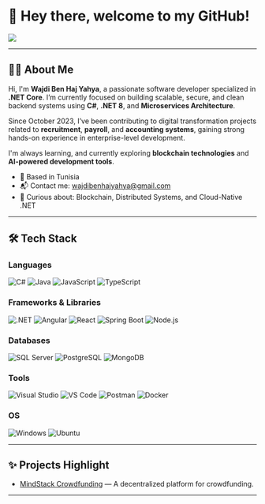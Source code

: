 # 👋 Hey there, welcome to my GitHub!

<img src="https://readme-typing-svg.herokuapp.com?font=Architects+Daughter&color=22EBF7&size=25&center=false&lines=Hi!+I'm+Wajdi+Ben+Haj+Yahya;Specialized+.NET+Developer;Passionate+about+Clean+Architecture"/>

---

## 🧑‍💻 About Me

Hi, I'm **Wajdi Ben Haj Yahya**, a passionate software developer specialized in **.NET Core**. I’m currently focused on building scalable, secure, and clean backend systems using **C#**, **.NET 8**, and **Microservices Architecture**.

Since October 2023, I’ve been contributing to digital transformation projects related to **recruitment**, **payroll**, and **accounting systems**, gaining strong hands-on experience in enterprise-level development.

I'm always learning, and currently exploring **blockchain technologies** and **AI-powered development tools**.

- 📍 Based in Tunisia  
- 📬 Contact me: wajdibenhajyahya@gmail.com  
- 🧠 Curious about: Blockchain, Distributed Systems, and Cloud-Native .NET

---

## 🛠️ Tech Stack

### Languages
![C#](https://img.shields.io/badge/C%23-239120?style=for-the-badge&logo=c-sharp&logoColor=white)
![Java](https://img.shields.io/badge/Java-ED8B00?style=for-the-badge&logo=java&logoColor=white)
![JavaScript](https://img.shields.io/badge/JavaScript-F7DF1E?style=for-the-badge&logo=javascript&logoColor=black)
![TypeScript](https://img.shields.io/badge/TypeScript-007ACC?style=for-the-badge&logo=typescript&logoColor=white)

### Frameworks & Libraries
![.NET](https://img.shields.io/badge/.NET-5C2D91?style=for-the-badge&logo=.net&logoColor=white)
![Angular](https://img.shields.io/badge/Angular-DD0031?style=for-the-badge&logo=angular&logoColor=white)
![React](https://img.shields.io/badge/React-20232A?style=for-the-badge&logo=react&logoColor=61DAFB)
![Spring Boot](https://img.shields.io/badge/Spring-6DB33F?style=for-the-badge&logo=spring&logoColor=white)
![Node.js](https://img.shields.io/badge/Node.js-339933?style=for-the-badge&logo=nodedotjs&logoColor=white)

### Databases
![SQL Server](https://img.shields.io/badge/Microsoft%20SQL%20Server-CC2927?style=for-the-badge&logo=microsoft%20sql%20server&logoColor=white)
![PostgreSQL](https://img.shields.io/badge/PostgreSQL-316192?style=for-the-badge&logo=postgresql&logoColor=white)
![MongoDB](https://img.shields.io/badge/MongoDB-4EA94B?style=for-the-badge&logo=mongodb&logoColor=white)

### Tools
![Visual Studio](https://img.shields.io/badge/Visual_Studio-5C2D91?style=for-the-badge&logo=visual%20studio&logoColor=white)
![VS Code](https://img.shields.io/badge/VS_Code-0078D4?style=for-the-badge&logo=visual%20studio%20code&logoColor=white)
![Postman](https://img.shields.io/badge/Postman-FF6C37?style=for-the-badge&logo=postman&logoColor=white)
![Docker](https://img.shields.io/badge/Docker-2496ED?style=for-the-badge&logo=docker&logoColor=white)

### OS
![Windows](https://img.shields.io/badge/Windows-0078D6?style=for-the-badge&logo=windows&logoColor=white)
![Ubuntu](https://img.shields.io/badge/Ubuntu-E95420?style=for-the-badge&logo=ubuntu&logoColor=white)

---

## ✨ Projects Highlight

- [MindStack Crowdfunding](https://mindstake.vercel.app) — A decentralized platform for crowdfunding.

---

